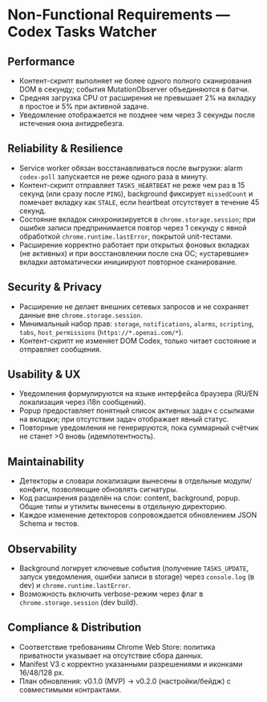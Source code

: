 # Non-Functional Requirements — Codex Tasks Watcher

## Performance
- Контент-скрипт выполняет не более одного полного сканирования DOM в секунду; события MutationObserver объединяются в батчи.
- Средняя загрузка CPU от расширения не превышает 2% на вкладку в простое и 5% при активной задаче.
- Уведомление отображается не позднее чем через 3 секунды после истечения окна антидребезга.

## Reliability & Resilience
- Service worker обязан восстанавливаться после выгрузки: alarm `codex-poll` запускается не реже одного раза в минуту.
- Контент-скрипт отправляет `TASKS_HEARTBEAT` не реже чем раз в 15 секунд (или сразу после `PING`), background фиксирует `missedCount` и помечает вкладку как `STALE`, если heartbeat отсутствует в течение 45 секунд.
- Состояние вкладок синхронизируется в `chrome.storage.session`; при ошибке записи предпринимается повтор через 1 секунду с явной обработкой `chrome.runtime.lastError`, покрытой unit-тестами.
- Расширение корректно работает при открытых фоновых вкладках (не активных) и при восстановлении после сна ОС; «устаревшие» вкладки автоматически инициируют повторное сканирование.

## Security & Privacy
- Расширение не делает внешних сетевых запросов и не сохраняет данные вне `chrome.storage.session`.
- Минимальный набор прав: `storage`, `notifications`, `alarms`, `scripting`, `tabs`, `host_permissions` (`https://*.openai.com/*`).
- Контент-скрипт не изменяет DOM Codex, только читает состояние и отправляет сообщения.

## Usability & UX
- Уведомления формулируются на языке интерфейса браузера (RU/EN локализация через i18n сообщений).
- Popup предоставляет понятный список активных задач с ссылками на вкладки; при отсутствии задач отображает явный статус.
- Повторные уведомления не генерируются, пока суммарный счётчик не станет >0 вновь (идемпотентность).

## Maintainability
- Детекторы и словари локализации вынесены в отдельные модули/конфиги, позволяющие обновлять сигнатуры.
- Код расширения разделён на слои: content, background, popup. Общие типы и утилиты вынесены в отдельную директорию.
- Каждое изменение детекторов сопровождается обновлением JSON Schema и тестов.

## Observability
- Background логирует ключевые события (получение `TASKS_UPDATE`, запуск уведомления, ошибки записи в storage) через `console.log` (в dev) и `chrome.runtime.lastError`.
- Возможность включить verbose-режим через флаг в `chrome.storage.session` (dev build).

## Compliance & Distribution
- Соответствие требованиям Chrome Web Store: политика приватности указывает на отсутствие сбора данных.
- Manifest V3 с корректно указанными разрешениями и иконками 16/48/128 px.
- План обновления: v0.1.0 (MVP) → v0.2.0 (настройки/бейдж) с совместимыми контрактами.
